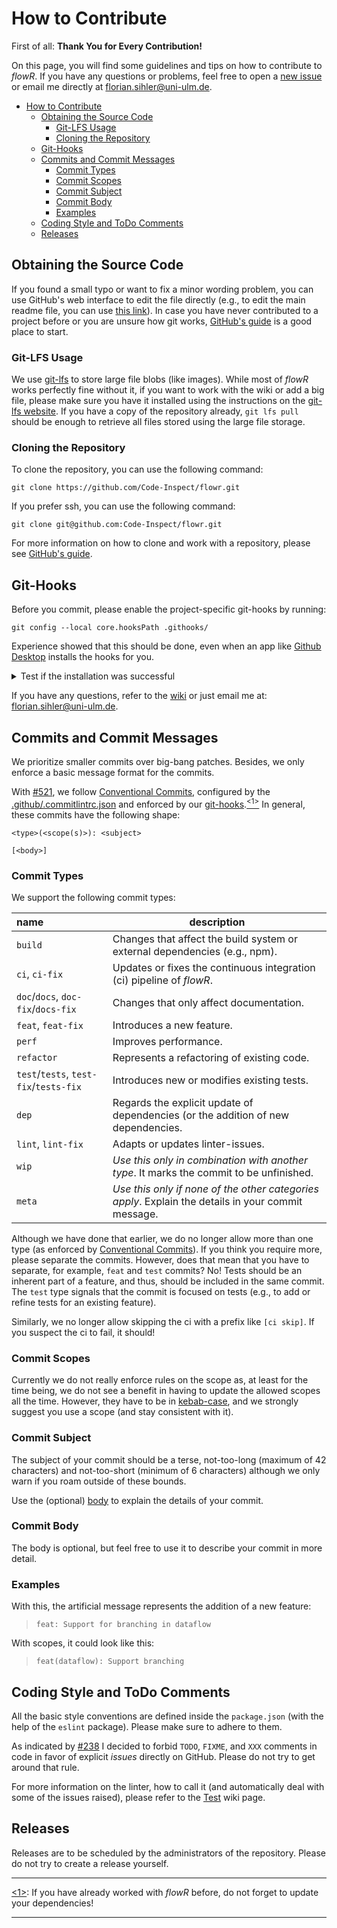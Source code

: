 # How to Contribute

First of all: **Thank You for Every Contribution!**

On this page, you will find some guidelines and tips on how to contribute to *flowR*. If you have any questions or problems, feel free to open a [new issue](https://github.com/Code-Inspect/flowr/issues/new/choose) or email me directly at <florian.sihler@uni-ulm.de>.

- [How to Contribute](#how-to-contribute)
  - [Obtaining the Source Code](#obtaining-the-source-code)
    - [Git-LFS Usage](#git-lfs-usage)
    - [Cloning the Repository](#cloning-the-repository)
  - [Git-Hooks](#git-hooks)
  - [Commits and Commit Messages](#commits-and-commit-messages)
    - [Commit Types](#commit-types)
    - [Commit Scopes](#commit-scopes)
    - [Commit Subject](#commit-subject)
    - [Commit Body](#commit-body)
    - [Examples](#examples)
  - [Coding Style and ToDo Comments](#coding-style-and-todo-comments)
  - [Releases](#releases)

## Obtaining the Source Code

If you found a small typo or want to fix a minor wording problem, you can use GitHub's web interface to edit the file directly (e.g., to edit the main readme file, you can use [this link](https://github.com/Code-Inspect/flowr/edit/main/README.md)). In case you have never contributed to a project before or you are unsure how git works, [GitHub's guide][github-guide] is a good place to start.

### Git-LFS Usage

We use [git-lfs](https://git-lfs.github.com/) to store large file blobs (like images). While most of *flowR* works perfectly fine without it, if you want to work with the wiki or add a big file, please make sure you have it installed using the instructions on the [git-lfs website](https://git-lfs.com/). If you have a copy of the repository already, `git lfs pull` should be enough to retrieve all files stored using the large file storage.

### Cloning the Repository

To clone the repository, you can use the following command:

```shell
git clone https://github.com/Code-Inspect/flowr.git
```

If you prefer ssh, you can use the following command:

```shell
git clone git@github.com:Code-Inspect/flowr.git
```

For more information on how to clone and work with a repository, please see [GitHub's guide][github-guide].

## Git-Hooks

Before you commit, please enable the project-specific git-hooks by running:

```shell
git config --local core.hooksPath .githooks/
```

Experience showed that this should be done, even when an app like [Github Desktop](https://desktop.github.com/) installs the hooks for you.
<details>
<summary> Test if the installation was successful </summary>

After running the command, try the fulling dry run of a push to see if the hooks are working:

```shell
git push --dry-run
```

The output should be either an error that `npm` could not be found (if you have not setup that yet), or something like this (it can be that there is an initial copy stage if the working tree is deemd to be unclean):

```text
Linting project (local mode)...

> flowr@1.3.1 lint-local
> npm run lint -- --rule "no-warning-comments: off"

...
```

</details>

If you have any questions, refer to the [wiki](https://github.com/Code-Inspect/flowr/wiki) or just email me at: <florian.sihler@uni-ulm.de>.

## Commits and Commit Messages

We prioritize smaller commits over big-bang patches. Besides, we only enforce a basic message format for the commits.

With [#521](https://github.com/Code-Inspect/flowr/pull/521), we follow [Conventional Commits](https://www.conventionalcommits.org/en/v1.0.0/), configured by the [.github/.commitlintrc.json](https://github.com/Code-Inspect/flowr/blob/main/.github/.commitlintrc.json) and enforced by our [git-hooks](#git-hooks).<a href="#note1" id="note1ref"><sup>&lt;1&gt;</sup></a> In general, these commits have the following shape:

```text
<type>(<scope(s)>): <subject>

[<body>]
```

### Commit Types

We support the following commit types:

| name                                   | description                                                                                        |
| :------------------------------------- | -------------------------------------------------------------------------------------------------- |
| `build`                                | Changes that affect the build system or external dependencies (e.g., npm).                         |
| `ci`, `ci-fix`                         | Updates or fixes the continuous integration (ci) pipeline of *flowR*.                                                       |
| `doc`/`docs`, `doc-fix`/`docs-fix`     | Changes that only affect documentation.                                                            |
| `feat`, `feat-fix`                     | Introduces a new feature.                                                                          |
| `perf`                                 | Improves performance.                                                                              |
| `refactor`                             | Represents a refactoring of existing code.                                                         |
| `test`/`tests`, `test-fix`/`tests-fix` | Introduces new or modifies existing tests.                                                         |
| `dep`                                  | Regards the explicit update of dependencies (or the addition of new dependencies.                  |
| `lint`, `lint-fix`                     | Adapts or updates linter-issues.                                                                   |
| `wip`                                  | *Use this only in combination with another type*. It marks the commit to be unfinished.            |
| `meta`                                 | *Use this only if none of the other categories apply*. Explain the details in your commit message. |

Although we have done that earlier, we do no longer allow more than one type (as enforced by [Conventional Commits](https://www.conventionalcommits.org/en/v1.0.0/)). If you think you require more, please separate the commits. However, does that mean that you have to separate, for example, `feat` and `test` commits? No! Tests should be an inherent part of a feature, and thus, should be included in the same commit. The `test` type signals that the commit is focused on tests (e.g., to add or refine tests for an existing feature).

Similarly, we no longer allow skipping the ci with a prefix like `[ci skip]`. If you suspect the ci to fail, it should!

### Commit Scopes

Currently we do not really enforce rules on the scope as, at least for the time being, we do not see a benefit in having to update the allowed scopes all the time. However, they have to be in [kebab-case](https://www.theserverside.com/definition/Kebab-case), and we strongly suggest you use a scope (and stay consistent with it).

### Commit Subject

The subject of your commit should be a terse, not-too-long (maximum of 42 characters) and not-too-short (minimum of 6 characters) although we only warn if you roam outside of these bounds.

Use the (optional) [body](#commit-body) to explain the details of your commit.

### Commit Body

The body is optional, but feel free to use it to describe your commit in more detail.

### Examples

With this, the artificial message represents the addition of a new feature:

> `feat: Support for branching in dataflow`

With scopes, it could look like this:

> `feat(dataflow): Support branching`

## Coding Style and ToDo Comments

All the basic style conventions are defined inside the `package.json` (with the help of the `eslint` package). Please make sure to adhere to them.

As indicated by [#238](https://github.com/Code-Inspect/flowr/issues/238) I decided to forbid `TODO`, `FIXME`, and `XXX` comments in code in favor of explicit *issues* directly on GitHub. Please do not try to get around that rule.

For more information on the linter, how to call it (and automatically deal with some of the issues raised),
please refer to the [Test](https://github.com/Code-Inspect/flowr/wiki/Linting-and-Testing) wiki page.

## Releases

Releases are to be scheduled by the administrators of the repository. Please do not try to create a release yourself.

-----
<a id="note1" href="#note1ref">&lt;1&gt;</a>: If you have already worked with *flowR* before, do not forget to update your dependencies!

-------
[github-guide]: https://docs.github.com/en/get-started/exploring-projects-on-github/contributing-to-a-project
